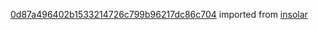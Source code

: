 [0d87a496402b1533214726c799b96217dc86c704](https://github.com/insolar/insolar/commit/0d87a496402b1533214726c799b96217dc86c704) imported from [insolar](https://github.com/insolar/insolar)

